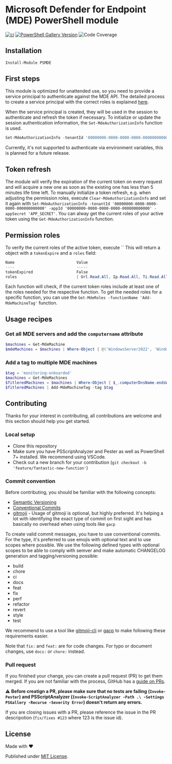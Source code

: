 # Microsoft Defender for Endpoint (MDE) PowerShell module

[![ci](https://github.com/Visorian/PSMDE/actions/workflows/ci.yml/badge.svg)](https://github.com/Visorian/PSMDE/actions/workflows/ci.yml)
[![PowerShell Gallery Version](https://img.shields.io/powershellgallery/v/PSMDE)](https://www.powershellgallery.com/packages/PSMDE)
![Code Coverage](https://img.shields.io/badge/coverage-37.94%25-yellow)

## Installation

```PowerShell
Install-Module PSMDE
```

## First steps

This module is optimized for unattended use, so you need to provide a service principal to authenticate against the MDE API.
The detailed process to create a service principal with the correct roles is explained [here](https://docs.microsoft.com/en-us/microsoft-365/security/defender-endpoint/exposed-apis-create-app-webapp?view=o365-worldwide).

When the service principal is created, they will be used in the session to authenticate and refresh the token if necessary. To initialize or update the session authentication information, the `Set-MdeAuthorizationInfo` function is used.

```PowerShell
Set-MdeAuthorizationInfo -tenantId '00000000-0000-0000-0000-000000000000' -appId '00000000-0000-0000-0000-000000000000' -appSecret 'APP_SECRET'
```

Currently, it's not supported to authenticate via environment variables, this is planned for a future release.

## Token refresh

The module will verify the expiration of the current token on every request and will acquire a new one as soon as the existing one has less than 5 minutes life time left. To manually initialize a token refresh, e.g. when adjusting the permission roles, execute `Clear-MdeAuthorizationInfo` and set it again with `Set-MdeAuthorizationInfo -tenantId '00000000-0000-0000-0000-000000000000' -appId '00000000-0000-0000-0000-000000000000' -appSecret 'APP_SECRET'`.
You can alway get the current roles of your active token using the `Get-MdeAuthorizationInfo` function.

## Permission roles

To verify the current roles of the active token, execute ``
This will return a object with a `tokenExpire` and a `roles` field:

```PowerShell
Name                           Value
----                           -----
tokenExpired                   False
roles                          { Url.Read.All, Ip.Read.All, Ti.Read.All, User.Read.All }
```

Each function will check, if the current token roles include at least one of the roles needed for the respective function. To get the needed roles for a specific function, you can use the `Get-MdeRoles -functionName 'Add-MdeMachineTag'` function.

## Usage recipes

### Get all MDE servers and add the `computername` attribute

```PowerShell
$machines = Get-MdeMachine
$mdeMachines = $machines | Where-Object { @('WindowsServer2022', 'WindowsServer2019', 'WindowsServer2016', 'WindowsServer2012R2', 'WindowsServer2008R2') -contains $_.osPlatform } | Select-Object -Property *, @{Name = 'computerName'; Expression = { $_.computerDnsName.split('.')[0] } }
```

### Add a tag to multiple MDE machines

```PowerShell
$tag = 'monitoring-onboarded'
$machines = Get-MdeMachines
$fitleredMachines = $machines | Where-Object { $_.computerDnsName.endsWith('.mydomain.local') } | Where-Object { $_.healthStatus -eq 'Active' }
$fitleredMachines | Add-MdeMachineTag -tag $tag
```

## Contributing

Thanks for your interest in contributing, all contributions are welcome and this section should help you get started.

### Local setup

- Clone this repository
- Make sure you have PSScriptAnalyzer and Pester as well as PowerShell 7+ installed. We recommend using VSCode.
- Check out a new branch for your contribution (`git checkout -b 'feature/fantastic-new-function'`)

### Commit convention

Before contributing, you should be familiar with the following concepts:

- [Semantic Versioning](https://semver.org/)
- [Conventional Commits](https://www.conventionalcommits.org/en/v1.0.0/)
- [gitmoji](https://gitmoji.dev/) - Usage of gitmoji is optional, but highly preferred. It's helping a lot with identifying the exact type of commit on first sight and has basically no overhead when using tools like `gacp`

To create valid commit messages, you have to use conventional commits. For the type, it's preferred to use emojis with optional text and to use scopes where possible. We use the following defined types with optional scopes to be able to comply with semver and make automatic CHANGELOG generation and tagging/versioning possible:

- build
- chore
- ci
- docs
- feat
- fix
- perf
- refactor
- revert
- style
- test

We recommend to use a tool like [gitmoji-cli](https://github.com/carloscuesta/gitmoji-cli) or [gacp](https://github.com/vivaxy/gacp) to make following these requirements easier.

Note that `fix:` and `feat:` are for code changes. For typo or document changes, use `docs:` or `chore:` instead.

### Pull request

If you finished your change, you can create a pull request (PR) to get them merged. If you are not familiar with the process, GitHub has a [guide on PRs](https://docs.github.com/en/pull-requests/collaborating-with-pull-requests/proposing-changes-to-your-work-with-pull-requests/creating-a-pull-request).

:warning: **Before creatign a PR, please make sure that no tests are failing (`Invoke-Pester`) and PSScriptAnalyzer (`Invoke-ScriptAnalyzer -Path .\ -Settings PSGallery -Recurse -Severity Error`) doesn't return any errors.**

If you are closing issues with a PR, please reference the issue in the PR descripotion (`fix/fixes #123` where 123 is the issue id).

## License

Made with ❤️

Published under [MIT License](./LICENCE).
